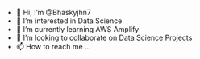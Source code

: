 - 👋 Hi, I’m @Bhaskyjhn7
- 👀 I’m interested in Data Science
- 🌱 I’m currently learning AWS Amplify
- 💞️ I’m looking to collaborate on Data Science Projects
- 📫 How to reach me ...

<!---
Bhaskyjhn7/Bhaskyjhn7 is a ✨ special ✨ repository because its `README.md` (this file) appears on your GitHub profile.
You can click the Preview link to take a look at your changes.
--->

